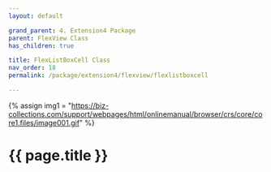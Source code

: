 ```yaml
---
layout: default

grand_parent: 4. Extension4 Package
parent: FlexView Class
has_children: true

title: FlexListBoxCell Class
nav_order: 18
permalink: /package/extension4/flexview/flexlistboxcell

---
```

{% assign img1 = "https://biz-collections.com/support/webpages/html/onlinemanual/browser/crs/core/core1.files/image001.gif" %}


# {{ page.title }}
